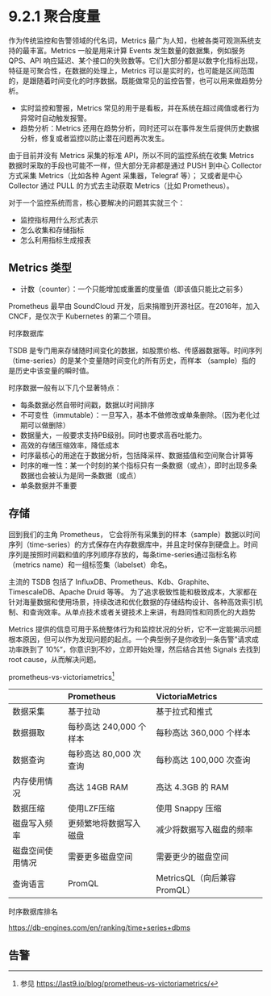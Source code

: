 # 9.2.1 聚合度量

作为传统监控和告警领域的代名词，Metrics 最广为人知，也被各类可观测系统支持的最丰富。Metrics 一般是用来计算 Events 发生数量的数据集，例如服务 QPS、API 响应延迟、某个接口的失败数等。它们大部分都是以数字化指标出现，特征是可聚合性，在数据的处理上，Metrics 可以是实时的，也可能是区间范围的，是跟随着时间变化的时序数据。既能做常见的监控告警，也可以用来做趋势分析。

- 实时监控和警报，Metrics 常见的用于是看板，并在系统在超过阈值或者行为异常时自动触发报警。
- 趋势分析：Metrics 还用在趋势分析，同时还可以在事件发生后提供历史数据分析，修复或者监控以防止潜在问题再次发生。

由于目前并没有 Metrics 采集的标准 API，所以不同的监控系统在收集 Metrics 数据时采取的手段也可能不一样，但大部分无非都是通过 PUSH 到中心 Collector 方式采集 Metrics（比如各种 Agent 采集器，Telegraf 等）； 又或者是中心 Collector 通过 PULL 的方式去主动获取 Metrics（比如 Prometheus）。


对于一个监控系统而言，核心要解决的问题其实就三个：

- 监控指标用什么形式表示
- 怎么收集和存储指标
- 怎么利用指标生成报表

## Metrics 类型

- 计数（counter）：一个只能增加或重置的度量值（即该值只能比之前多）

Prometheus 最早由 SoundCloud 开发，后来捐赠到开源社区。在2016年，加入 CNCF，是仅次于 Kubernetes 的第二个项目。

时序数据库

TSDB 是专门用来存储随时间变化的数据，如股票价格、传感器数据等。时间序列（time-series）的是某个变量随时间变化的所有历史，而样本 （sample）指的是历史中该变量的瞬时值。


时序数据一般有以下几个显著特点：

- 每条数据必然自带时间戳，数据以时间排序
- 不可变性（immutable）：一旦写入，基本不做修改或单条删除。（因为老化过期可以做删除）
- 数据量大，一般要求支持PB级别。同时也要求高吞吐能力。
- 高效的存储压缩效率，降低成本
- 时序最核心的用途在于数据分析，包括降采样、数据插值和空间聚合计算等
- 时序的唯一性：某一个时刻的某个指标只有一条数据（或点），即时出现多条数据也会被认为是同一条数据（或点）
- 单条数据并不重要

## 存储

回到我们的主角 Prometheus， 它会将所有采集到的样本（sample）数据以时间序列（time-series）的方式保存在内存数据库中，并且定时保存到硬盘上。时间序列是按照时间戳和值的序列顺序存放的，每条time-series通过指标名称（metrics name）和一组标签集（labelset）命名。

主流的 TSDB 包括了 InfluxDB、Prometheus、Kdb、Graphite、TimescaleDB、Apache Druid 等等。
为了追求极致性能和极致成本，大家都在针对海量数据和使用场景，持续改进和优化数据的存储结构设计、各种高效索引机制、和查询效率。从单点技术或者关键技术上来讲，有趋同性和同质化的大趋势


Metrics 提供的信息可用于系统整体行为和监控状况的分析，它不一定能揭示问题根本原因，但可以作为发现问题的起点。一个典型例子是你收到一条告警”请求成功率跌到了 10%“，你意识到不妙，立即开始处理，然后结合其他 Signals 去找到 root cause，从而解决问题。

prometheus-vs-victoriametrics[^1]

||Prometheus| VictoriaMetrics | 
|:--|:--|:--|
|数据采集	 |基于拉动	|基于拉式和推式|
|数据摄取	 |每秒高达 240,000 个样本|	每秒高达 360,000 个样本|
|数据查询 |	每秒高达 80,000 次查询	|每秒高达 100,000 次查询|
|内存使用情况	|高达 14GB RAM	|高达 4.3GB 的 RAM|
|数据压缩	 |使用LZF压缩	| 使用 Snappy 压缩|
|磁盘写入频率|	更频繁地将数据写入磁盘	|减少将数据写入磁盘的频率|
|磁盘空间使用情况	|需要更多磁盘空间	|需要更少的磁盘空间|
|查询语言	|PromQL	|MetricsQL（向后兼容 PromQL）|

时序数据库排名

https://db-engines.com/en/ranking/time+series+dbms

## 告警

[^1]: 参见 https://last9.io/blog/prometheus-vs-victoriametrics/